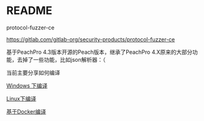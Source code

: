 # README

protocol-fuzzer-ce

https://gitlab.com/gitlab-org/security-products/protocol-fuzzer-ce

基于PeachPro 4.3版本开源的Peach版本，继承了PeachPro 4.X原来的大部分功能，去掉了一些功能，比如json解析器：（



当前主要分享如何编译

[Windows 下编译]('https://github.com/sfncat/peach/blob/main/doc/%E7%BC%96%E8%AF%91PeachPro%204.0(protocol-fuzzer-ce)%20for%20windows.md')

[Linux下编译](https://github.com/sfncat/peach/blob/main/doc/%E5%9C%A8Linux%E4%B8%8B%E7%BC%96%E8%AF%91peach.md)

[基于Docker编译](https://github.com/sfncat/peach/blob/main/doc/%E9%80%9A%E8%BF%87Docker%E7%BC%96%E8%AF%91%E5%AE%89%E8%A3%85Peach.md)

